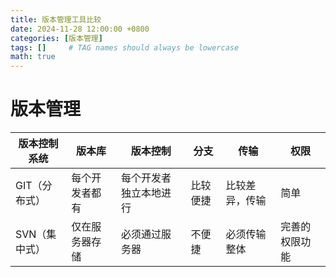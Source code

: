 ```yaml
---
title: 版本管理工具比较
date: 2024-11-28 12:00:00 +0800
categories: [版本管理]
tags: []     # TAG names should always be lowercase
math: true
---
```

# 版本管理

| 版本控制系统  | 版本库         | 版本控制               | 分支     | 传输           | 权限           |
| ------------- | -------------- | ---------------------- | -------- | -------------- | -------------- |
| GIT（分布式） | 每个开发者都有 | 每个开发者独立本地进行 | 比较便捷 | 比较差异，传输 | 简单           |
| SVN（集中式） | 仅在服务器存储 | 必须通过服务器         | 不便捷   | 必须传输整体   | 完善的权限功能 |
